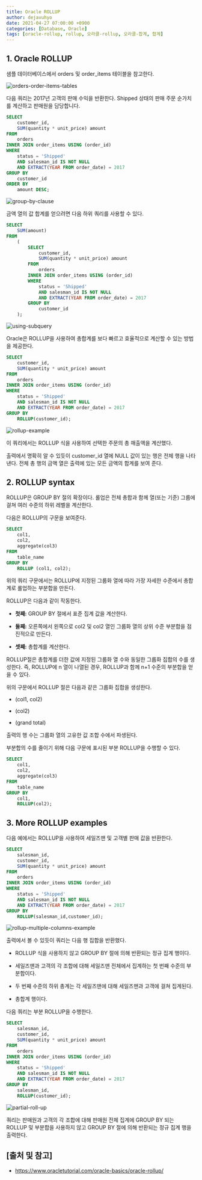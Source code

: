 ```yaml
---
title: Oracle ROLLUP
author: dejavuhyo
date: 2021-04-27 07:00:00 +0900
categories: [Database, Oracle]
tags: [oracle-rollup, rollup, 오라클-rollup, 오라클-합계, 합계]
---
```


## 1. Oracle ROLLUP
샘플 데이터베이스에서 orders 및 order_items 테이블을 참고한다.

![orders-order-items-tables](/assets/img/2021-04-27-oracle-rollup/orders-order-items-tables.png)

다음 쿼리는 2017년 고객의 판매 수익을 반환한다. Shipped 상태의 판매 주문 순가치를 계산하고 판매원을 담당합니다.

```sql
SELECT
    customer_id,
    SUM(quantity * unit_price) amount
FROM
    orders
INNER JOIN order_items USING (order_id)
WHERE
    status = 'Shipped'
    AND salesman_id IS NOT NULL
    AND EXTRACT(YEAR FROM order_date) = 2017
GROUP BY
    customer_id
ORDER BY
    amount DESC;
```

![group-by-clause](/assets/img/2021-04-27-oracle-rollup/group-by-clause.png)

금액 열의 값 합계를 얻으려면 다음 하위 쿼리를 사용할 수 있다.

```sql
SELECT
    SUM(amount)
FROM
    (
        SELECT
            customer_id,
            SUM(quantity * unit_price) amount
        FROM
            orders
        INNER JOIN order_items USING (order_id)
        WHERE
            status = 'Shipped'
            AND salesman_id IS NOT NULL
            AND EXTRACT(YEAR FROM order_date) = 2017
        GROUP BY
            customer_id
    );
```

![using-subquery](/assets/img/2021-04-27-oracle-rollup/using-subquery.png)

Oracle은 ROLLUP을 사용하여 총합계를 보다 빠르고 효율적으로 계산할 수 있는 방법을 제공한다.

```sql
SELECT
    customer_id,
    SUM(quantity * unit_price) amount
FROM
    orders
INNER JOIN order_items USING (order_id)
WHERE
    status = 'Shipped'
    AND salesman_id IS NOT NULL
    AND EXTRACT(YEAR FROM order_date) = 2017
GROUP BY
    ROLLUP(customer_id);
```

![rollup-example](/assets/img/2021-04-27-oracle-rollup/rollup-example.png)

이 쿼리에서는 ROLLUP 식을 사용하여 선택한 주문의 총 매출액을 계산했다.

출력에서 명확히 알 수 있듯이 customer_id 열에 NULL 값이 있는 행은 전체 행을 나타낸다. 전체 총 행의 금액 열은 출력에 있는 모든 금액의 합계를 보여 준다.

## 2. ROLLUP syntax
ROLLUP은 GROUP BY 절의 확장이다. 롤업은 전체 총합과 함께 열(또는 기준) 그룹에 걸쳐 여러 수준의 하위 레벨을 계산한다.

다음은 ROLLUP의 구문을 보여준다.

```sql
SELECT
    col1,
    col2,
    aggregate(col3)
FROM
    table_name
GROUP BY
    ROLLUP (col1, col2);
```

위의 쿼리 구문에서는 ROLLUP에 지정된 그룹화 열에 따라 가장 자세한 수준에서 총합계로 롤업하는 부분합을 만든다.

ROLLUP은 다음과 같이 작동한다.

* __첫째:__ GROUP BY 절에서 표준 집계 값을 계산한다.

* __둘째:__ 오른쪽에서 왼쪽으로 col2 및 col2 열인 그룹화 열의 상위 수준 부분합을 점진적으로 만든다.

* __셋째:__ 총합계를 계산한다.

ROLLUP절은 총합계를 더한 값에 지정된 그룹화 열 수와 동일한 그룹화 집합의 수를 생성한다. 즉, ROLLUP에 n 열이 나열된 경우, ROLLUP과 함께 n+1 수준의 부분합을 얻을 수 있다.

위의 구문에서 ROLLUP 절은 다음과 같은 그룹화 집합을 생성한다.

* (col1, col2)

* (col2)

* (grand total)

출력의 행 수는 그룹화 열의 고유한 값 조합 수에서 파생된다.

부분합의 수를 줄이기 위해 다음 구문에 표시된 부분 ROLLUP을 수행할 수 있다.

```sql
SELECT
    col1,
    col2,
    aggregate(col3)
FROM
    table_name
GROUP BY
    col1,
    ROLLUP(col2);
```

## 3. More ROLLUP examples

다음 예에서는 ROLLUP을 사용하여 세일즈맨 및 고객별 판매 값을 반환한다.

```sql
SELECT
    salesman_id,
    customer_id,
    SUM(quantity * unit_price) amount
FROM
    orders
INNER JOIN order_items USING (order_id)
WHERE
    status = 'Shipped'
    AND salesman_id IS NOT NULL
    AND EXTRACT(YEAR FROM order_date) = 2017
GROUP BY
    ROLLUP(salesman_id,customer_id);
```

![rollup-multiple-columns-example](/assets/img/2021-04-27-oracle-rollup/rollup-multiple-columns-example.png)

출력에서 볼 수 있듯이 쿼리는 다음 행 집합을 반환했다.

* ROLLUP 식을 사용하지 않고 GROUP BY 절에 의해 반환되는 정규 집계 행이다.

* 세일즈맨과 고객의 각 조합에 대해 세일즈맨 전체에서 집계하는 첫 번째 수준의 부분합이다.

* 두 번째 수준의 하위 총계는 각 세일즈맨에 대해 세일즈맨과 고객에 걸쳐 집계된다.

* 총합계 행이다.

다음 쿼리는 부분 ROLLUP을 수행한다.

```sql
SELECT
    salesman_id,
    customer_id,
    SUM(quantity * unit_price) amount
FROM
    orders
INNER JOIN order_items USING (order_id)
WHERE
    status = 'Shipped'
    AND salesman_id IS NOT NULL
    AND EXTRACT(YEAR FROM order_date) = 2017
GROUP BY
    salesman_id,
    ROLLUP(customer_id);
```

![partial-roll-up](/assets/img/2021-04-27-oracle-rollup/partial-roll-up.png)

쿼리는 판매원과 고객의 각 조합에 대해 판매원 전체 집계에 GROUP BY 되는 ROLLUP 및 부분합을 사용하지 않고 GROUP BY 절에 의해 반환되는 정규 집계 행을 출력한다.

## [출처 및 참고]
* <https://www.oracletutorial.com/oracle-basics/oracle-rollup/>
